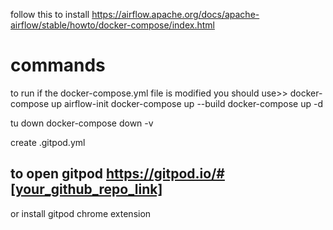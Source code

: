 follow this to install 
https://airflow.apache.org/docs/apache-airflow/stable/howto/docker-compose/index.html

# commands 

to run 
if the docker-compose.yml file is modified you should use>> docker-compose up airflow-init
docker-compose up --build
docker-compose up -d 

tu down 
docker-compose down -v 



create .gitpod.yml
## to open gitpod https://gitpod.io/#[your_github_repo_link]
or install gitpod chrome extension 


